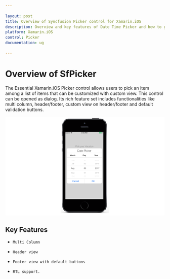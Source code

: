 ```yaml
---

layout: post
title: Overview of Syncfusion Picker control for Xamarin.iOS
description: Overview and key features of Date Time Picker and how to get started with the SfPicker Control in Xamarin.iOS
platform: Xamarin.iOS
control: Picker
documentation: ug

---
```

# Overview of SfPicker

The Essential Xamarin.iOS Picker control allows users to pick an item among a list of items that can be customized with custom view. This control can be opened as dialog. Its rich feature set includes functionalities like  multi column, header/footer, custom view on header/footer and default validation buttons.

![](images/overview.png)

## Key Features

* `Multi Column`

* `Header view`

* `Footer view with default buttons`

* `RTL support.`



